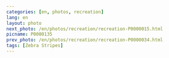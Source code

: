 ```yaml
---
categories: [en, photos, recreation]
lang: en
layout: photo
next_photo: /en/photos/recreation/recreation-P0000015.html
picname: P0000135
prev_photo: /en/photos/recreation/recreation-P0000034.html
tags: [Zebra Stripes]
---
```

